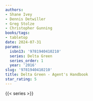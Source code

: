```yaml
---
authors:
- Shane Ivey
- Dennis Detwiller
- Greg Stolze
- Christopher Gunning
books/tags:
- tabletop
date: 2024-07-31
params:
  isbn13: '9781940410210'
  series: Delta Green
  series_order: 1
  year: '2016'
slug: '9781940410210'
title: Delta Green - Agent's Handbook
star_rating: 5
---
```



<!--more-->

{{< series >}}
